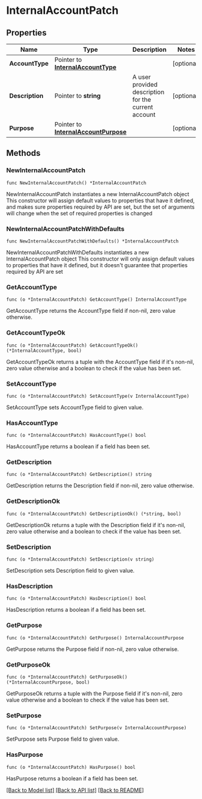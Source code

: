 # InternalAccountPatch

## Properties

Name | Type | Description | Notes
------------ | ------------- | ------------- | -------------
**AccountType** | Pointer to [**InternalAccountType**](InternalAccountType.md) |  | [optional] 
**Description** | Pointer to **string** | A user provided description for the current account | [optional] 
**Purpose** | Pointer to [**InternalAccountPurpose**](InternalAccountPurpose.md) |  | [optional] 

## Methods

### NewInternalAccountPatch

`func NewInternalAccountPatch() *InternalAccountPatch`

NewInternalAccountPatch instantiates a new InternalAccountPatch object
This constructor will assign default values to properties that have it defined,
and makes sure properties required by API are set, but the set of arguments
will change when the set of required properties is changed

### NewInternalAccountPatchWithDefaults

`func NewInternalAccountPatchWithDefaults() *InternalAccountPatch`

NewInternalAccountPatchWithDefaults instantiates a new InternalAccountPatch object
This constructor will only assign default values to properties that have it defined,
but it doesn't guarantee that properties required by API are set

### GetAccountType

`func (o *InternalAccountPatch) GetAccountType() InternalAccountType`

GetAccountType returns the AccountType field if non-nil, zero value otherwise.

### GetAccountTypeOk

`func (o *InternalAccountPatch) GetAccountTypeOk() (*InternalAccountType, bool)`

GetAccountTypeOk returns a tuple with the AccountType field if it's non-nil, zero value otherwise
and a boolean to check if the value has been set.

### SetAccountType

`func (o *InternalAccountPatch) SetAccountType(v InternalAccountType)`

SetAccountType sets AccountType field to given value.

### HasAccountType

`func (o *InternalAccountPatch) HasAccountType() bool`

HasAccountType returns a boolean if a field has been set.

### GetDescription

`func (o *InternalAccountPatch) GetDescription() string`

GetDescription returns the Description field if non-nil, zero value otherwise.

### GetDescriptionOk

`func (o *InternalAccountPatch) GetDescriptionOk() (*string, bool)`

GetDescriptionOk returns a tuple with the Description field if it's non-nil, zero value otherwise
and a boolean to check if the value has been set.

### SetDescription

`func (o *InternalAccountPatch) SetDescription(v string)`

SetDescription sets Description field to given value.

### HasDescription

`func (o *InternalAccountPatch) HasDescription() bool`

HasDescription returns a boolean if a field has been set.

### GetPurpose

`func (o *InternalAccountPatch) GetPurpose() InternalAccountPurpose`

GetPurpose returns the Purpose field if non-nil, zero value otherwise.

### GetPurposeOk

`func (o *InternalAccountPatch) GetPurposeOk() (*InternalAccountPurpose, bool)`

GetPurposeOk returns a tuple with the Purpose field if it's non-nil, zero value otherwise
and a boolean to check if the value has been set.

### SetPurpose

`func (o *InternalAccountPatch) SetPurpose(v InternalAccountPurpose)`

SetPurpose sets Purpose field to given value.

### HasPurpose

`func (o *InternalAccountPatch) HasPurpose() bool`

HasPurpose returns a boolean if a field has been set.


[[Back to Model list]](../README.md#documentation-for-models) [[Back to API list]](../README.md#documentation-for-api-endpoints) [[Back to README]](../README.md)


